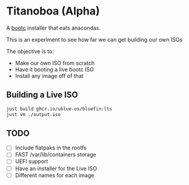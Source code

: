 # Titanoboa (Alpha)

A [bootc](https://github.com/bootc-dev/bootc) installer that eats anacondas.

This is an experiment to see how far we can get building our own ISOs

The objective is to:
- Make our own ISO from scratch
- Have it booting a live bootc ISO
- Install any image off of that

## Building a Live ISO

```bash
just build ghcr.io/ublue-os/bluefin:lts
just vm ./output.iso
```

## TODO
- [ ] Include flatpaks in the rootfs
- [ ] FAST /var/lib/containers storage
- [ ] UEFI support
- [ ] Have an installer for the Live ISO
- [ ] Different names for each image
